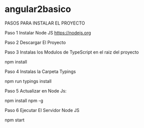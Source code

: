 # angular2basico

PASOS PARA INSTALAR EL PROYECTO

Paso 1 Instalar Node JS https://nodejs.org

Paso 2 Descargar El Proyecto

Paso 3 Instalas los Modulos de TypeScript en el raiz del proyecto

npm install

Paso 4 Instalas la Carpeta Typings

npm run typings install

Paso 5 Actualizar en Node Js:

npm install npm -g 

Paso 6 Ejecutar El Servidor Node JS

npm start

